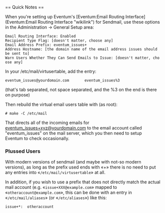 == Quick Notes ==

When you're setting up Eventum's [Eventum:Email Routing Interface](Eventum:Email Routing Interface "wikilink") for Sendmail, use these options in the Administration -\> General Setup area:

`Email Routing Interface: Enabled`
`Recipient Type Flag: [doesn't matter, choose any]`
`Email Address Prefix: eventum_issues+`
`Address Hostname: [the domain name of the email address issues should be sent to]`
`Warn Users Whether They Can Send Emails to Issue: [doesn't matter, choose any]`

In your /etc/mail/virtusertable, add the entry:

`eventum_issues@yourdomain.com       eventum_issues%3`

(that's tab separated, not space separated, and the %3 on the end is there on purpose)

Then rebuild the virtual email users table with (as root):

`# make -C /etc/mail`

That directs all of the incoming emails for eventum_issues+xyz@yourdomain.com to the email account called "eventum_issues" on the mail server, which you then need to setup Eventum to check occasionally.

### Plussed Users

With modern versions of sendmail (and maybe with not-so modern versions), as long as the prefix used ends with «+» there is no need to put any entries into «`/etc/mail/virtusertable`» at all.

In addition, if you wish to use a prefix that does not directly match the actual mail account (e.g. «`issue+XXX@example.com`» mapped to «`otheraccount@example.com`», this can be done with an entry in «`/etc/mail/aliases`» (or «`/etc/aliases`») like this:

`issue+*:  otheraccount`